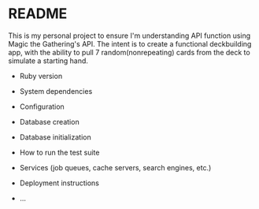 # README

This is my personal project to ensure I'm understanding API function using Magic the Gathering's API. The intent is to create a functional deckbuilding app, with the ability to pull 7 random(nonrepeating) cards from the deck to simulate a starting hand.

* Ruby version

* System dependencies

* Configuration

* Database creation

* Database initialization

* How to run the test suite

* Services (job queues, cache servers, search engines, etc.)

* Deployment instructions

* ...
